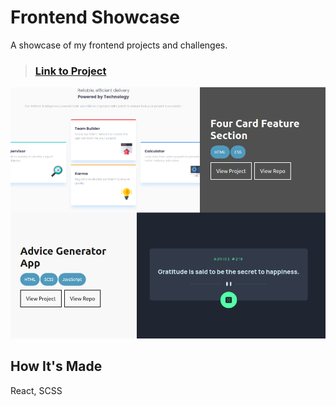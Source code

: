 # Frontend Showcase

A showcase of my frontend projects and challenges.

> ### [Link to Project](https://frontend-showcase.netlify.app/)

![Project Image](./public/example-screen.png)

## How It's Made
React, SCSS